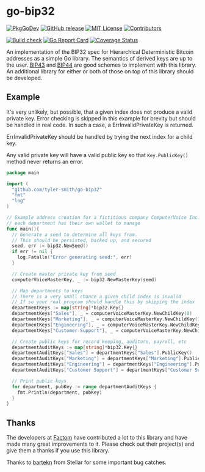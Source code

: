 # go-bip32

[![PkgGoDev](https://pkg.go.dev/badge/tyler-smith/go-bip32)](https://pkg.go.dev/github.com/tyler-smith/go-bip32)
[![GitHub release](https://img.shields.io/github/release/Naereen/StrapDown.js.svg)](https://GitHub.com/Naereen/StrapDown.js/releases/)
[![MIT License](https://img.shields.io/github/license/tyler-smith/go-bip32.svg?maxAge=2592000&color=blue)](https://github.com/tyler-smith/go-bip32/blob/master/LICENSE)
[![Contributors](https://img.shields.io/github/contributors/tyler-smith/go-bip32.svg?color=blue)](https://github.com/tyler-smith/go-bip32/graphs/contributors)

[![Build check](https://github.com/tyler-smith/go-bip32/workflows/build-check/badge.svg?branch=master)](https://github.com/tyler-smith/go-bip32/actions?query=workflow%3Abuild-check+branch%3Amaster)
[![Go Report Card](https://goreportcard.com/badge/github.com/tyler-smith/go-bip32)](https://goreportcard.com/report/github.com/tyler-smith/go-bip32)
[![Coverage Status](https://coveralls.io/repos/github/tyler-smith/go-bip32/badge.svg?branch=TS_v2)](https://coveralls.io/github/tyler-smith/go-bip32?branch=TS_v2)

An implementation of the BIP32 spec for Hierarchical Deterministic Bitcoin addresses as a simple Go library. The semantics of derived keys are up to the user. [BIP43](https://github.com/bitcoin/bips/blob/master/bip-0043.mediawiki) and [BIP44](https://github.com/bitcoin/bips/blob/master/bip-0044.mediawiki) are good schemes to implement with this library. An additional library for either or both of those on top of this library should be developed.

## Example

It's very unlikely, but possible, that a given index does not produce a valid 
private key. Error checking is skipped in this example for brevity but should be handled in real code. In such a case, a ErrInvalidPrivateKey is returned.

ErrInvalidPrivateKey should be handled by trying the next index for a child key.

Any valid private key will have a valid public key so that `Key.PublicKey()`
method never returns an error.

```go
package main

import (
  "github.com/tyler-smith/go-bip32"
  "fmt"
  "log"
)

// Example address creation for a fictitious company ComputerVoice Inc. where
// each department has their own wallet to manage
func main(){
  // Generate a seed to determine all keys from.
  // This should be persisted, backed up, and secured
  seed, err := bip32.NewSeed()
  if err != nil {
    log.Fatalln("Error generating seed:", err)
  }

  // Create master private key from seed
  computerVoiceMasterKey, _ := bip32.NewMasterKey(seed)

  // Map departments to keys
  // There is a very small chance a given child index is invalid
  // If so your real program should handle this by skipping the index
  departmentKeys := map[string]*bip32.Key{}
  departmentKeys["Sales"], _ = computerVoiceMasterKey.NewChildKey(0)
  departmentKeys["Marketing"], _ = computerVoiceMasterKey.NewChildKey(1)
  departmentKeys["Engineering"], _ = computerVoiceMasterKey.NewChildKey(2)
  departmentKeys["Customer Support"], _ = computerVoiceMasterKey.NewChildKey(3)

  // Create public keys for record keeping, auditors, payroll, etc
  departmentAuditKeys := map[string]*bip32.Key{}
  departmentAuditKeys["Sales"] = departmentKeys["Sales"].PublicKey()
  departmentAuditKeys["Marketing"] = departmentKeys["Marketing"].PublicKey()
  departmentAuditKeys["Engineering"] = departmentKeys["Engineering"].PublicKey()
  departmentAuditKeys["Customer Support"] = departmentKeys["Customer Support"].PublicKey()

  // Print public keys
  for department, pubKey := range departmentAuditKeys {
    fmt.Println(department, pubKey)
  }
}
```

## Thanks

The developers at [Factom](https://www.factom.com/) have contributed a lot to this library and have made many great improvements to it. Please check out their project(s) and give them a thanks if you use this library.

Thanks to [bartekn](https://github.com/bartekn) from Stellar for some important bug catches.
